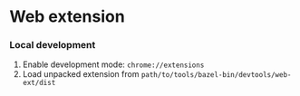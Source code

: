 # Web extension

### Local development

1. Enable development mode: `chrome://extensions`
2. Load unpacked extension from `path/to/tools/bazel-bin/devtools/web-ext/dist`
   
